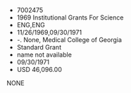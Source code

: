 * 7002475
* 1969 Institutional Grants For Science
* ENG,ENG
* 11/26/1969,09/30/1971
* -. None, Medical College of Georgia
* Standard Grant
*   name not available
* 09/30/1971
* USD 46,096.00

NONE